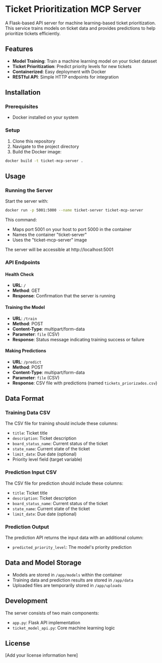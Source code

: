# Ticket Prioritization MCP Server

A Flask-based API server for machine learning-based ticket prioritization. This service trains models on ticket data and provides predictions to help prioritize tickets efficiently.

## Features

- **Model Training**: Train a machine learning model on your ticket dataset
- **Ticket Prioritization**: Predict priority levels for new tickets
- **Containerized**: Easy deployment with Docker
- **RESTful API**: Simple HTTP endpoints for integration

## Installation

### Prerequisites

- Docker installed on your system

### Setup

1. Clone this repository
2. Navigate to the project directory
3. Build the Docker image:

```bash
docker build -t ticket-mcp-server .
```

## Usage

### Running the Server

Start the server with:

```bash
docker run -p 5001:5000 --name ticket-server ticket-mcp-server
```

This command:
- Maps port 5001 on your host to port 5000 in the container
- Names the container "ticket-server"
- Uses the "ticket-mcp-server" image

The server will be accessible at http://localhost:5001

### API Endpoints

#### Health Check

- **URL**: `/`
- **Method**: GET
- **Response**: Confirmation that the server is running

#### Training the Model

- **URL**: `/train`
- **Method**: POST
- **Content-Type**: multipart/form-data
- **Parameter**: `file` (CSV)
- **Response**: Status message indicating training success or failure

#### Making Predictions

- **URL**: `/predict`
- **Method**: POST
- **Content-Type**: multipart/form-data
- **Parameter**: `file` (CSV)
- **Response**: CSV file with predictions (named `tickets_priorizados.csv`)

## Data Format

### Training Data CSV

The CSV file for training should include these columns:
- `title`: Ticket title
- `description`: Ticket description
- `board_status_name`: Current status of the ticket
- `state_name`: Current state of the ticket
- `limit_date`: Due date (optional)
- Priority level field (target variable)

### Prediction Input CSV

The CSV file for prediction should include these columns:
- `title`: Ticket title
- `description`: Ticket description
- `board_status_name`: Current status of the ticket
- `state_name`: Current state of the ticket
- `limit_date`: Due date (optional)

### Prediction Output

The prediction API returns the input data with an additional column:
- `predicted_priority_level`: The model's priority prediction

## Data and Model Storage

- Models are stored in `/app/models` within the container
- Training data and prediction results are stored in `/app/data`
- Uploaded files are temporarily stored in `/app/uploads`

## Development

The server consists of two main components:
- `app.py`: Flask API implementation
- `ticket_model_api.py`: Core machine learning logic

## License

[Add your license information here]
